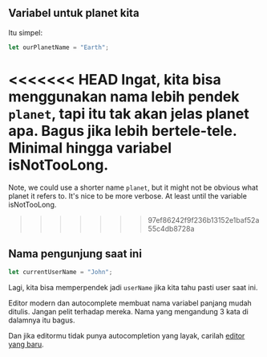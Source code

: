 ## Variabel untuk planet kita

Itu simpel:

```js
let ourPlanetName = "Earth";
```

<<<<<<< HEAD
Ingat, kita bisa menggunakan nama lebih pendek `planet`, tapi itu tak akan jelas planet apa. Bagus jika lebih bertele-tele. Minimal hingga variabel isNotTooLong.
=======
Note, we could use a shorter name `planet`, but it might not be obvious what planet it refers to. It's nice to be more verbose. At least until the variable isNotTooLong.
>>>>>>> 97ef86242f9f236b13152e1baf52a55c4db8728a

## Nama pengunjung saat ini

```js
let currentUserName = "John";
```

Lagi, kita bisa memperpendek jadi `userName` jika kita tahu pasti user saat ini.

Editor modern dan autocomplete membuat nama variabel panjang mudah ditulis. Jangan pelit terhadap mereka. Nama yang mengandung 3 kata di dalamnya itu bagus.

Dan jika editormu tidak punya autocompletion yang layak, carilah [editor yang baru](/code-editors).
